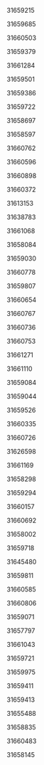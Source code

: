 31659215

31659685

31660503

31659379

31661284

31659501

31659386

31659722

31658697

31658597

31660762

31660596

31660898

31660372

31613153

31638783

31661068

31658084

31659030

31660778

31659807

31660654

31660767

31660736

31660753

31661271

31661110

31659084

31659044

31659526

31660335

31660726

31626598

31661169

31658298

31659294

31660157

31660692

31658002

31659718

31645480

31659811

31660585

31660806

31659071

31657797

31661043

31659721

31659975

31659411

31659413

31655488

31658835

31660483

31658145

